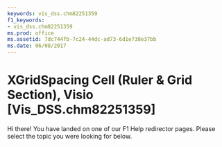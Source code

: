 ```yaml
---
keywords: vis_dss.chm82251359
f1_keywords:
- vis_dss.chm82251359
ms.prod: office
ms.assetid: 7dc744fb-7c24-44dc-ad73-6d1e738e37bb
ms.date: 06/08/2017
---
```



# XGridSpacing Cell (Ruler &amp; Grid Section), Visio [Vis_DSS.chm82251359]

Hi there! You have landed on one of our F1 Help redirector pages. Please select the topic you were looking for below.



